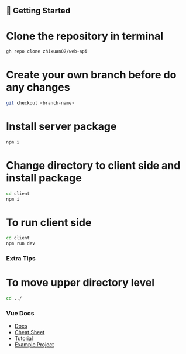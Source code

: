 ## <a name="getting-started">🚀 Getting Started</a>

# Clone the repository in terminal
```bash    
gh repo clone zhixuan07/web-api
```

# Create your own branch before do any changes
```bash
git checkout <branch-name>
```
# Install server package 
```bash
npm i
```
# Change directory to client side and install package
```bash
cd client
npm i
```

# To run client side
```bash
cd client 
npm run dev
```

### Extra Tips

# To move upper directory level
```bash
cd ../
```

### Vue Docs
- <a href="https://vuejs.org/guide/introduction.html">Docs</a>
- <a href="https://learnvue.co/LearnVue-Vue-3-Cheatsheet.pdf">Cheat Sheet</a>
- <a href="https://www.youtube.com/watch?v=YrxBCBibVo0&list=PL4cUxeGkcC9hYYGbV60Vq3IXYNfDk8At1 ">Tutorial</a>
- <a href="https://github.com/zhixuan07/laravel-vue-project/tree/main/food"> Example Project</a>
